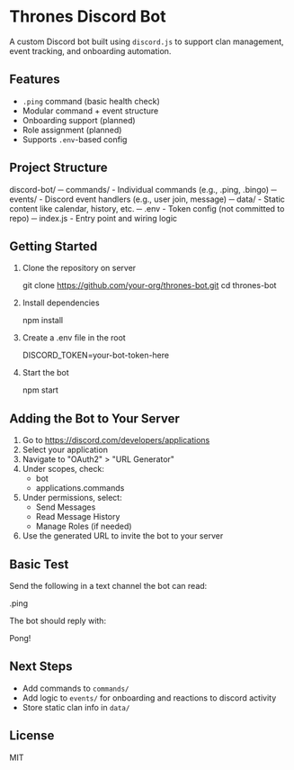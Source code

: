 # Thrones Discord Bot

A custom Discord bot built using `discord.js` to support clan management, event tracking, and onboarding automation.

## Features

- `.ping` command (basic health check)
- Modular command + event structure
- Onboarding support (planned)
- Role assignment (planned)
- Supports `.env`-based config

## Project Structure

discord-bot/
 ─ commands/             - Individual commands (e.g., .ping, .bingo)
 ─ events/               - Discord event handlers (e.g., user join, message)
 ─ data/                 - Static content like calendar, history, etc.
 ─ .env                  - Token config (not committed to repo)
 ─ index.js              - Entry point and wiring logic

## Getting Started

1. Clone the repository on server

   git clone https://github.com/your-org/thrones-bot.git
   cd thrones-bot

2. Install dependencies

   npm install

3. Create a .env file in the root

   DISCORD_TOKEN=your-bot-token-here

4. Start the bot

   npm start

## Adding the Bot to Your Server

1. Go to https://discord.com/developers/applications
2. Select your application
3. Navigate to "OAuth2" > "URL Generator"
4. Under scopes, check:
   - bot
   - applications.commands
5. Under permissions, select:
   - Send Messages
   - Read Message History
   - Manage Roles (if needed)
6. Use the generated URL to invite the bot to your server

## Basic Test

Send the following in a text channel the bot can read:

   .ping

The bot should reply with:

   Pong!

## Next Steps

- Add commands to `commands/`
- Add logic to `events/` for onboarding and reactions to discord activity
- Store static clan info in `data/`

## License

MIT
